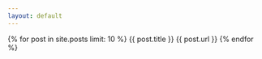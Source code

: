 ```yaml
---
layout: default
---
```



{% for post in site.posts limit: 10 %}
{{ post.title }}
{{ post.url }}
{% endfor %}